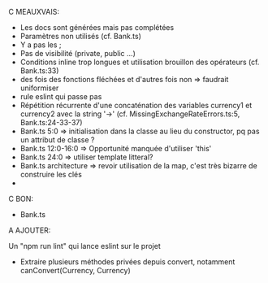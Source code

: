 C MEAUXVAIS:

- Les docs sont générées mais pas complétées
- Paramètres non utilisés (cf. Bank.ts)
- Y a pas les ;
- Pas de visibilité (private, public ...)
- Conditions inline trop longues et utilisation brouillon des opérateurs (cf. Bank.ts:33)
- des fois des fonctions fléchées et d'autres fois non => faudrait uniformiser
- rule eslint qui passe pas 
- Répétition récurrente d'une concaténation des variables currency1 et currency2 avec la string '->'
  (cf. MissingExchangeRateErrors.ts:5, Bank.ts:24-33-37)
- Bank.ts 5:0 => initialisation dans la classe au lieu du constructor, pq pas un attribut de classe ?
- Bank.ts 12:0-16:0 => Opportunité manquée d'utiliser 'this'
- Bank.ts 24:0 => utiliser template litteral?
- Bank.ts architecture => revoir utilisation de la map, c'est très bizarre de construire les clés
- 


C BON:
- Bank.ts 


A AJOUTER:

Un "npm run lint" qui lance eslint sur le projet
- Extraire plusieurs méthodes privées depuis convert, notamment canConvert(Currency, Currency)